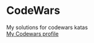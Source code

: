 # CodeWars
My solutions for codewars katas</br>
[My Codewars profile](https://www.codewars.com/users/Wili)
